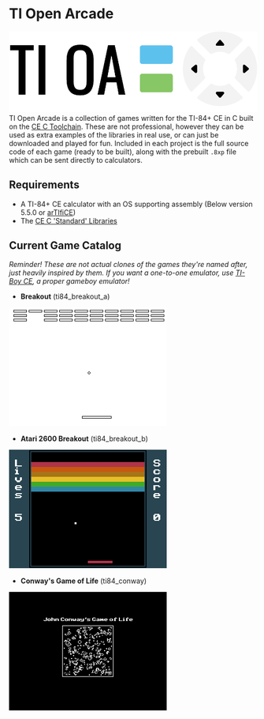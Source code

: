 
# TI Open Arcade
![Logo](https://raw.githubusercontent.com/iBrushC/ti-open-arcade/main/media/Logo@4x.png)
TI Open Arcade is a collection of games written for the TI-84+ CE in C built on the [CE C Toolchain](https://github.com/CE-Programming/toolchain). These are not professional, however they can be used as extra examples of the libraries in real use, or can just be downloaded and played for fun. Included in each project is the full source code of each game (ready to be built), along with the prebuilt ``.8xp`` file which can be sent directly to calculators.

## Requirements
- A TI-84+ CE calculator with an OS supporting assembly (Below version 5.5.0 or [arTIfiCE](https://yvantt.github.io/arTIfiCE/))
- The [CE C 'Standard' Libraries](https://github.com/CE-Programming/libraries/releases/tag/v9.2.2)

## Current Game Catalog
*Reminder! These are not actual clones of the games they're named after, just heavily inspired by them. If you want a one-to-one emulator, use [TI-Boy CE](https://calc84maniac.github.io/tiboyce/), a proper gameboy emulator!*
- **Breakout** (ti84_breakout_a)

![Screenshot of Breakout version A](https://raw.githubusercontent.com/iBrushC/ti-open-arcade/main/ti84_breakout_a/media/screenshot1.png)
- **Atari 2600 Breakout** (ti84_breakout_b)

![Screenshot of Breakout version B](https://raw.githubusercontent.com/iBrushC/ti-open-arcade/main/ti84_breakout_b/media/screenshot1.png)
- **Conway's Game of Life** (ti84_conway)

![Screenshot of Conway's Game of Life](https://raw.githubusercontent.com/iBrushC/ti-open-arcade/main/ti84_conway/media/screenshot1.png)
